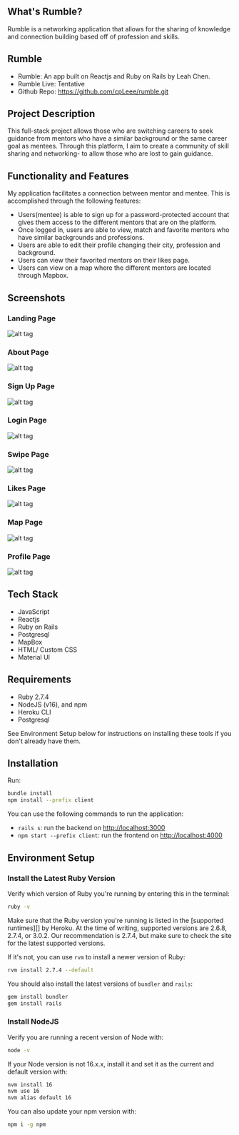 ## What's Rumble? 

Rumble is a networking application that allows for the sharing of knowledge and connection building based off of profession and skills. 

## Rumble

- Rumble: An app built on Reactjs and Ruby on Rails by Leah Chen. 
- Rumble Live: Tentative 
- Github Repo: https://github.com/cpLeee/rumble.git
## Project Description

This full-stack project allows those who are switching careers to seek guidance from mentors who have a similar background or the same career goal as mentees. Through this platform, I aim to create a community of skill sharing and networking- to allow those who are lost to gain guidance. 

## Functionality and Features 

My application facilitates a connection between mentor and mentee. This is accomplished through the following features: 

- Users(mentee) is able to sign up for a password-protected account that gives them access to the different mentors that are on the platform. 
- Once logged in, users are able to view, match and favorite mentors who have similar backgrounds and professions. 
- Users are able to edit their profile changing their city, profession and background. 
- Users can view their favorited mentors on their likes page. 
- Users can view on a map where the different mentors are located through Mapbox. 

## Screenshots 
### Landing Page 
![alt tag](https://cdn-images-1.medium.com/max/1600/1*remo8XMGNKNbWk2Jt7tHvg.png "Landing Page")
### About Page
![alt tag](https://cdn-images-1.medium.com/max/1600/1*LAUt8Cb57Q-rnXLXv5O1Kw.png "About Page")
### Sign Up Page 
![alt tag](https://cdn-images-1.medium.com/max/1600/1*MrOJ86lanObhaumiq5JIOg.png "Sign Up Page")
### Login Page 
![alt tag](https://cdn-images-1.medium.com/max/1600/1*V5bTG1yPOs7PV_lJjtLi1A.png "Login Page")
### Swipe Page 
![alt tag](https://cdn-images-1.medium.com/max/1600/0*s9Z9GOd53D_Qnx7L.gif "Swipe Page")
### Likes Page 
![alt tag](https://cdn-images-1.medium.com/max/1600/0*p_8yr4ODpO2Lq6O5.gif "Likes Page")
### Map Page 
![alt tag](https://cdn-images-1.medium.com/max/1600/0*7mCmk8ZUczfRcYW1.gif "Map Page")
### Profile Page 
![alt tag](https://cdn-images-1.medium.com/max/1600/0*m-la8odDhTwLmwQI.gif "Profile Page")
## Tech Stack 
- JavaScript 
- Reactjs 
- Ruby on Rails
- Postgresql
- MapBox
- HTML/ Custom CSS
- Material UI

## Requirements

- Ruby 2.7.4
- NodeJS (v16), and npm
- Heroku CLI
- Postgresql

See Environment Setup below for instructions on installing these tools if you
don't already have them.

## Installation

Run:

```sh
bundle install
npm install --prefix client
```

You can use the following commands to run the application:

- `rails s`: run the backend on [http://localhost:3000](http://localhost:3000)
- `npm start --prefix client`: run the frontend on
  [http://localhost:4000](http://localhost:4000)

## Environment Setup
### Install the Latest Ruby Version

Verify which version of Ruby you're running by entering this in the terminal:

```sh
ruby -v
```

Make sure that the Ruby version you're running is listed in the [supported
runtimes][] by Heroku. At the time of writing, supported versions are 2.6.8,
2.7.4, or 3.0.2. Our recommendation is 2.7.4, but make sure to check the site
for the latest supported versions.

If it's not, you can use `rvm` to install a newer version of Ruby:

```sh
rvm install 2.7.4 --default
```

You should also install the latest versions of `bundler` and `rails`:

```sh
gem install bundler
gem install rails
```

### Install NodeJS

Verify you are running a recent version of Node with:

```sh
node -v
```

If your Node version is not 16.x.x, install it and set it as the current and
default version with:

```sh
nvm install 16
nvm use 16
nvm alias default 16
```

You can also update your npm version with:

```sh
npm i -g npm
```